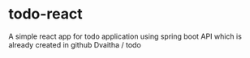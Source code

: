 # todo-react
A simple react app for todo application using spring boot API which is already created in github Dvaitha / todo
